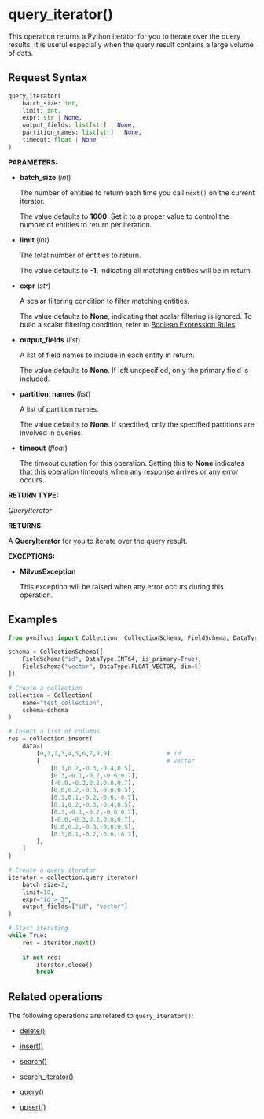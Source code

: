 # query_iterator()

This operation returns a Python iterator for you to iterate over the query results. It is useful especially when the query result contains a large volume of data.

## Request Syntax

```python
query_iterator(
    batch_size: int, 
    limit: int, 
    expr: str | None, 
    output_fields: list[str] | None, 
    partition_names: list[str] | None, 
    timeout: float | None
)
```

**PARAMETERS:**

- **batch_size** (*int*)

    The number of entities to return each time you call `next()` on the current iterator.

    The value defaults to **1000**. Set it to a proper value to control the number of entities to return per iteration.

- **limit** (*int*)

    The total number of entities to return.

    The value defaults to **-1**, indicating all matching entities will be in return.

- **expr** (*str*)

    A scalar filtering condition to filter matching entities.

    The value defaults to **None**, indicating that scalar filtering is ignored. To build a scalar filtering condition, refer to [Boolean Expression Rules](https://milvus.io/docs/boolean.md).

- **output_fields** (*list*)

    A list of field names to include in each entity in return.

    The value defaults to **None**. If left unspecified, only the primary field is included.

- **partition_names** (*list*)

    A list of partition names.

    The value defaults to **None**. If specified, only the specified partitions are involved in queries.

- **timeout** (*float*)  

    The timeout duration for this operation. Setting this to **None** indicates that this operation timeouts when any response arrives or any error occurs.

**RETURN TYPE:**

*QueryIterator*

**RETURNS:**

A **QueryIterator** for you to iterate over the query result.

**EXCEPTIONS:**

- **MilvusException**

    This exception will be raised when any error occurs during this operation.

## Examples

```python
from pymilvus import Collection, CollectionSchema, FieldSchema, DataType

schema = CollectionSchema([
    FieldSchema("id", DataType.INT64, is_primary=True),
    FieldSchema("vector", DataType.FLOAT_VECTOR, dim=5)
])

# Create a collection
collection = Collection(
    name="test_collection",
    schema=schema
)

# Insert a list of columns
res = collection.insert(
    data=[
        [0,1,2,3,4,5,6,7,8,9],               # id
        [                                    # vector
            [0.1,0.2,-0.3,-0.4,0.5],
            [0.3,-0.1,-0.2,-0.6,0.7],
            [-0.6,-0.3,0.2,0.8,0.7],
            [0.6,0.2,-0.3,-0.8,0.5],
            [0.3,0.1,-0.2,-0.6,-0.7],
            [0.1,0.2,-0.3,-0.4,0.5],
            [0.3,-0.1,-0.2,-0.6,0.7],
            [-0.6,-0.3,0.2,0.8,0.7],
            [0.6,0.2,-0.3,-0.8,0.5],
            [0.3,0.1,-0.2,-0.6,-0.7],
        ],
    ]
)

# Create a query iterator
iterator = collection.query_iterator(
    batch_size=2,
    limit=10,
    expr="id > 3",
    output_fields=["id", "vector"]
)

# Start iterating
while True:
    res = iterator.next()
    
    if not res:
        iterator.close()
        break
```

## Related operations

The following operations are related to `query_iterator()`:

- [delete()](delete.md)

- [insert()](insert.md)

- [search()](search.md)

- [search_iterator()](search_iterator.md)

- [query()](query.md)

- [upsert()](upsert.md)

